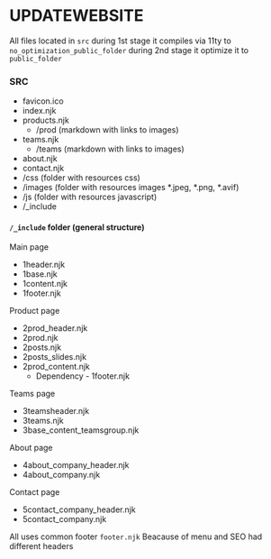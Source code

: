 
# UPDATEWEBSITE

All files located in `src` during 1st stage it compiles via 11ty to `no_optimization_public_folder` during 2nd stage it optimize it to `public_folder`

### SRC

 - favicon.ico  
 - index.njk
 - products.njk
    - /prod  (markdown with links to images)
 - teams.njk
    - /teams (markdown with links to images)
 - about.njk
 - contact.njk
 - /css (folder with resources css)
 - /images (folder with resources images *.jpeg, *.png, *.avif)
 - /js (folder with resources javascript)
 - /_include


 #### `/_include` folder (general structure)

 Main page
 - 1header.njk
 - 1base.njk
 - 1content.njk
 - 1footer.njk

 Product page
 - 2prod_header.njk
 - 2prod.njk
 - 2posts.njk
 - 2posts_slides.njk
 - 2prod_content.njk
   - Dependency - 1footer.njk

 Teams page
 - 3teamsheader.njk
 - 3teams.njk
 - 3base_content_teamsgroup.njk

 About page
 - 4about_company_header.njk
 - 4about_company.njk

 Contact page
 - 5contact_company_header.njk           
 - 5contact_company.njk                       

All uses common footer `footer.njk`
Beacause of menu and SEO had different headers
